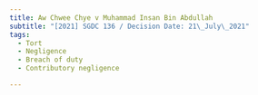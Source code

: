 ```yaml
---
title: Aw Chwee Chye v Muhammad Insan Bin Abdullah
subtitle: "[2021] SGDC 136 / Decision Date: 21\_July\_2021"
tags:
  - Tort
  - Negligence
  - Breach of duty
  - Contributory negligence

---
```

